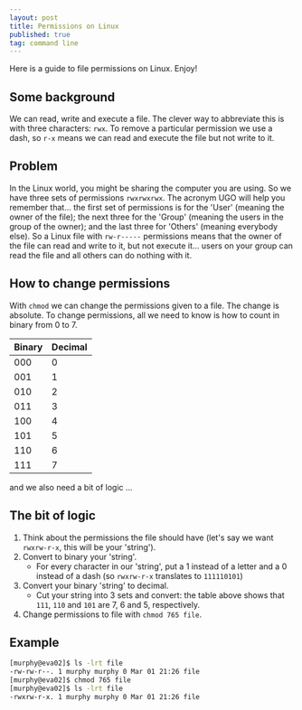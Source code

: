```yaml
---
layout: post
title: Permissions on Linux
published: true
tag: command line
---
```


Here is a guide to file permissions on Linux. Enjoy!

## Some background
We can read, write and execute a file. The clever way to abbreviate this is with three characters: `rwx`. To remove a particular permission we use a dash, so `r-x` means we can read and execute the file but not write to it. 

## Problem
In the Linux world, you might be sharing the computer you are using. So we have three sets of permissions `rwxrwxrwx`. The acronym UGO will help you remember that... the first set of permissions is for the 'User' (meaning the owner of the file); the next three for the 'Group' (meaning the users in the group of the owner); and the last three for 'Others' (meaning everybody else). So a Linux file with `rw-r-----` permissions means that the owner of the file can read and write to it, but not execute it... users on your group can read the file and all others can do nothing with it. 

## How to change permissions
With `chmod` we can change the permissions given to a file. The change is absolute. To change permissions, all we need to know is how to count in binary from 0 to 7. 


 Binary | Decimal
--------|--------
 000    |   0
 001    |   1
 010    |   2
 011    |   3
 100    |   4
 101    |   5
 110    |   6
 111    |   7

and we also need a bit of logic ...


## The bit of logic

1. Think about the permissions the file should have (let's say we want `rwxrw-r-x`, this will be your 'string').
2. Convert to binary your 'string'.
   - For every character in our 'string', put a 1 instead of a letter and a 0 instead of a dash (so `rwxrw-r-x` translates to `111110101`)
3. Convert your binary 'string' to decimal.
   - Cut your string into 3 sets and convert: the table above shows that `111`, `110` and `101` are 7, 6 and 5, respectively.
4. Change permissions to file with `chmod 765 file`.

## Example
```bash
[murphy@eva02]$ ls -lrt file
-rw-rw-r--. 1 murphy murphy 0 Mar 01 21:26 file
[murphy@eva02]$ chmod 765 file
[murphy@eva02]$ ls -lrt file
-rwxrw-r-x. 1 murphy murphy 0 Mar 01 21:26 file
```

  





